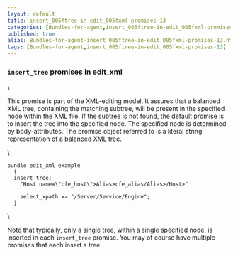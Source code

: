 ```yaml
---
layout: default
title: insert_005ftree-in-edit_005fxml-promises-13
categories: [Bundles-for-agent,insert_005ftree-in-edit_005fxml-promises-13]
published: true
alias: Bundles-for-agent-insert_005ftree-in-edit_005fxml-promises-13.html
tags: [Bundles-for-agent,insert_005ftree-in-edit_005fxml-promises-13]
---
```


### `insert_tree` promises in edit\_xml

\

This promise is part of the XML-editing model. It assures that a
balanced XML tree, containing the matching subtree, will be present in
the specified node within the XML file. If the subtree is not found, the
default promise is to insert the tree into the specified node. The
specified node is determined by body-attributes. The promise object
referred to is a literal string representation of a balanced XML tree.

\

~~~~ {.verbatim}
bundle edit_xml example
  {
  insert_tree:
    "Host name=\"cfe_host\">Alias>cfe_alias/Alias>/Host>"

    select_xpath => "/Server/Service/Engine";
  }
~~~~

\

Note that typically, only a single tree, within a single specified node,
is inserted in each `insert_tree` promise. You may of course have
multiple promises that each insert a tree.
